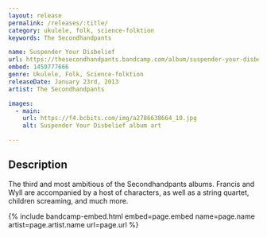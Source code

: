 ```yaml
---
layout: release
permalink: /releases/:title/
category: ukulele, folk, science-folktion
keywords: The Secondhandpants

name: Suspender Your Disbelief
url: https://thesecondhandpants.bandcamp.com/album/suspender-your-disbelief
embed: 1459777666
genre: Ukulele, Folk, Science-folktion
releaseDate: January 23rd, 2013
artist: The Secondhandpants

images:
  - main:
    url: https://f4.bcbits.com/img/a2786638664_10.jpg
    alt: Suspender Your Disbelief album art

---
```


## Description

<p>The third and most ambitious of the Secondhandpants albums.  Francis and Wyll are accompanied by a host of characters, as well as a string quartet, children screaming, and much more.</p>

{% include bandcamp-embed.html 
  embed=page.embed
  name=page.name
  artist=page.artist.name
  url=page.url
%}